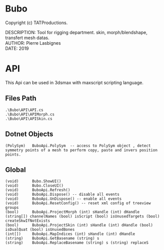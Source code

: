 # Bubo

Copyright (c) TATProductions.

DESCRIPTION: Tool for rigging department. skin, morph/blendshape, transfert mesh datas.<br />
AUTHOR: Pierre Lasbignes<br />
DATE: 2019<br />

# API

This Api can be used in 3dsmax with maxscript scripting language.

## Files Path 
	.\Bubo\API\API.cs
	.\Bubo\API\APIMorph.cs
	.\Bubo\API\APISkin.cs

## Dotnet Objects
	(PolySym)  	BuboApi.PolySym  -- access to PolySym object , detect symmetry points of a mesh to perform copy, paste and invers position points. 

## Global
	(void)		Bubo.ShowUI() 
	(void)		Bubo.CloseUI()
    (void)		BuboApi.Refresh() 
    (void)		BuboApi.Dispose() -- disable all events
    (void)		BuboApi.UnDispose() -- enable all events
    (void)		BuboApi.ResetConfig() -- reset xml config of treeview groups
    (bool)  	BuboApi.ProjectMorph (int) sHandle (int) dHandle (string[]) channelNames (bool) isScript (bool) isUnusedTargets (bool) createSkwIfNotExists
    (bool)  	BuboApi.ProjectSkin (int) sHandle (int) dHandle (bool) isDualQuat (bool) isUnusedBones
    (int[]) 	BuboApi.MapIndices (int) sHandle (int) dHandle
    (string) 	BuboApi.GetBasename (string) s
    (string) 	BuboApi.ReplaceBasename (string) s (string) replaceS


